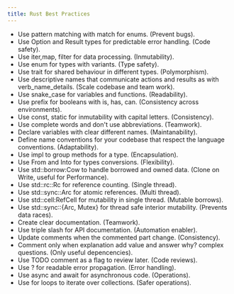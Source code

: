 ```yaml
---
title: Rust Best Practices
---
```


* Use pattern matching with match for enums. (Prevent bugs).
* Use Option and Result types for predictable error handling. (Code safety).
* Use iter,map, filter for data processing. (Inmutability).
* Use enum for types with variants. (Type safety).
* Use trait for shared behaviour in different types. (Polymorphism).
* Use descriptive names that communicate actions and results as with verb_name_details. (Scale codebase and team work).
* Use snake_case for variables and functions. (Readability).
* Use prefix for booleans with is, has, can. (Consistency across environments).
* Use const, static for inmutability with capital letters. (Consistency).
* Use complete words and don't use abbreviations. (Teamwork).
* Declare variables with clear different names. (Maintanability).
* Define name conventions for your codebase that respect the language conventions. (Adaptability).
* Use impl to group methods for a type. (Encapsulation).
* Use From and Into for types conversions. (Flexibility).
* Use std::borrow:Cow to handle borrowed and owned data. (Clone on Write, useful for Performance).
* Use std::rc::Rc for reference counting. (Single thread).
* Use std::sync::Arc for atomic references. (Multi thread).
* Use std::cell:RefCell for mutability in single thread. (Mutable borrows).
* Use std::sync::{Arc, Mutex} for thread safe interior mutability. (Prevents data races).
* Create clear documentation. (Teamwork).
* Use triple slash for API documentation. (Automation enabler).
* Update comments when the commented part change. (Consistency).
* Comment only when explanation add value and answer why? complex questions. (Only useful depencencies).
* Use TODO comment as a flag to review later. (Code reviews).
* Use ? for readable error propagation. (Error handling).
* Use async and await for asynchronous code. (Operations).
* Use for loops to iterate over collections. (Safer operations).

